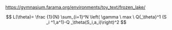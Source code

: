 https://gymnasium.farama.org/environments/toy_text/frozen_lake/  

$$ L(\theta)= \frac {1}{N} \sum_{i=1}^N \left( \gamma \ max \ Q{_\theta}^1 (S _i ^1,a^1)-Q _\theta(S_i,a_i)\right)^2  $$
